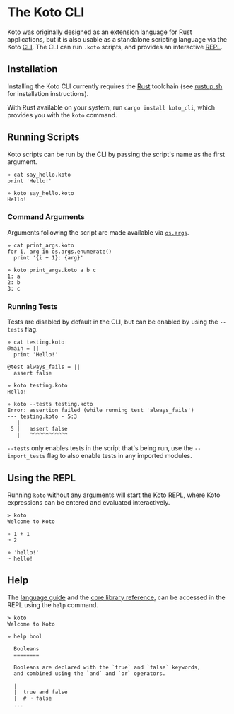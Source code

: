 # The Koto CLI

Koto was originally designed as an extension language for Rust applications,
but it is also usable as a standalone scripting language via the Koto [CLI][cli].
The CLI can run `.koto` scripts, and provides an interactive [REPL][repl].

## Installation

Installing the Koto CLI currently requires the [Rust][rust] toolchain
(see [rustup.sh][rustup] for installation instructions).

With Rust available on your system, run `cargo install koto_cli`,
which provides you with the `koto` command.

## Running Scripts

Koto scripts can be run by the CLI by passing the script's name as the first argument.

```
» cat say_hello.koto
print 'Hello!'

» koto say_hello.koto
Hello!
```

### Command Arguments

Arguments following the script are made available via [`os.args`][os-args].

```
» cat print_args.koto
for i, arg in os.args.enumerate()
  print '{i + 1}: {arg}'

» koto print_args.koto a b c
1: a
2: b
3: c
```

### Running Tests

Tests are disabled by default in the CLI, but can be enabled by using the `--tests` flag.

```
» cat testing.koto
@main = ||
  print 'Hello!'

@test always_fails = ||
  assert false

» koto testing.koto
Hello!

» koto --tests testing.koto
Error: assertion failed (while running test 'always_fails')
--- testing.koto - 5:3
   |
 5 |   assert false
   |   ^^^^^^^^^^^^
```

`--tests` only enables tests in the script that's being run,
use the `--import_tests` flag to also enable tests in any imported modules.

## Using the REPL

Running `koto` without any arguments will start the Koto REPL,
where Koto expressions can be entered and evaluated interactively.

```
> koto
Welcome to Koto

» 1 + 1
➝ 2

» 'hello!'
➝ hello!
```

## Help

The [language guide][guide] and the [core library reference][core],
can be accessed in the REPL using the `help` command.

```
> koto
Welcome to Koto

» help bool

  Booleans
  ========

  Booleans are declared with the `true` and `false` keywords,
  and combined using the `and` and `or` operators.

  |
  |  true and false
  |  # ➝ false
  ...
```

[cli]: https://en.wikipedia.org/wiki/Command-line_interface
[core]: ./core_lib/
[os-args]: ./core_lib/os.md#args
[guide]: ./language_guide.md
[repl]: https://en.wikipedia.org/wiki/Read–eval–print_loop
[rust]: https://rust-lang.org
[rustup]: https://rustup.sh
